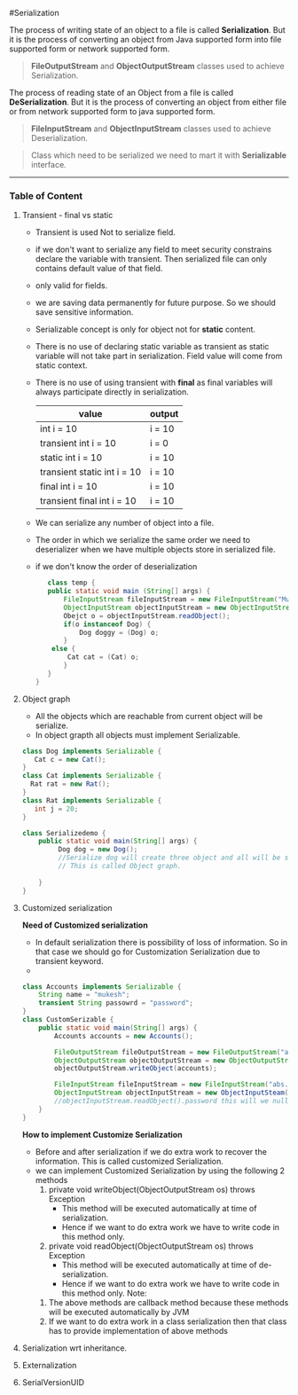 #Serialization

The process of writing state of an object to a file is called **Serialization**. But it is the process of converting an object from Java supported form into file supported form or network supported form.

> **FileOutputStream** and **ObjectOutputStream** classes used to achieve Serialization.

The process of reading state of an Object from a file is called **DeSerialization**. But it is the process of converting an object from either file or from network supported form to java supported form.

> **FileInputStream** and **ObjectInputStream** classes used to achieve Deserialization.

> Class which need to be serialized we need to mart it with **Serializable** interface. 

___________________________________________________________________________________________

### Table of Content
1. Transient - final vs static
    * Transient is used Not to serialize field.
    * if we don't want to serialize any field to meet security constrains   declare the variable with transient. Then serialized file can only contains default value of that field.   
    * only valid for fields. 
    * we are saving data permanently for future purpose. So we should save sensitive information. 
    * Serializable concept is only for object not for **static** content. 
    * There is no use of declaring static variable as transient as static variable will not take part in serialization. Field value will come from static context. 
    * There is no use of using transient with **final** as final variables will always participate directly in serialization.
     
         |value|output|
         |---|---|
         |int i = 10 | i = 10|
         |transient int i = 10 | i = 0|
         |static int i = 10 | i = 10|
         |transient static int i = 10 | i = 10|
         |final int i = 10 | i = 10|
         |transient final int i = 10 | i = 10|
    
    * We can serialize any number of object into a file.
    * The order in which we serialize the same order we need to deserializer when we have multiple objects store in serialized file.
    * if we don't know the order of deserialization
        ```java
           class temp {
           public static void main (String[] args) {
               FileInputStream fileInputStream = new FileInputStream("Mukesh.ser");
               ObjectInputStream objectInputStream = new ObjectInputStream(fileInputStream);
               Obejct o = objectInputStream.readObject();
               if(o instanceof Dog) {
                   Dog doggy = (Dog) o;
               }
            else {
                Cat cat = (Cat) o;
               }
           }
        }
        ```     
2. Object graph
    * All the objects which are reachable from current object will be serialize.
    * In object grapth all objects must implement Serializable. 
      
    ```java
    class Dog implements Serializable {
       Cat c = new Cat();
    }
    class Cat implements Serializable {
      Rat rat = new Rat();  
    }
    class Rat implements Serializable {
       int j = 20;
    }
 
    class Serializedemo {
        public static void main(String[] args) {    
             Dog dog = new Dog();
             //Serialize dog will create three object and all will be serialized
             // This is called Object graph.  
           
        } 
    }
    ```
3. Customized serialization
    
    **Need of Customized serialization**
    * In default serialization there is possibility of loss of information. So in that case we should go for Customization Serialization due to  transient keyword.
    * 
    ```java
    class Accounts implements Serializable {
        String name = "mukesh";
        transient String passowrd = "password";
    }
    class CustomSerizable {
        public static void main(String[] args) {
            Accounts accounts = new Accounts();
    
            FileOutputStream fileOutputStream = new FileOutputStream("abs.xy");
            ObjectOutputStream objectOutputStream = new ObjectOutputStream(fileOutputStream);
            objectOutputStream.writeObject(accounts);
    
            FileInputStream fileInputStream = new FileInputStream("abs.xy");
            ObjectInputStream objectInputStream = new ObjectInputSteam(fileInputStream);
            //objectInputStream.readObject().password this will we null due to transient keyword
        }
    }
    ```
    
    **How to implement Customize Serialization**
    * Before and after serialization if we do extra work to recover the information. This is called customized Serialization. 
    * we can implement Customized Serialization by using the following 2 methods 
        1) private void writeObject(ObjectOutputStream os) throws Exception 
            * This method will be executed automatically at time of serialization. 
            * Hence if we want to do extra work we have to write code in this method only. 
        2) private void readObject(ObjectOutputStream os) throws Exception 
            * This method will be executed automatically at time of de-serialization. 
            * Hence if we want to do extra work we have to write code in this method only.
    Note: 
        1. The above methods are callback method because these methods will be executed automatically by JVM
        2. If we want to do extra work in a class serialization then that class has to provide implementation of above methods
         
    
    
    
4. Serialization wrt inheritance.
5. Externalization
6. SerialVersionUID








